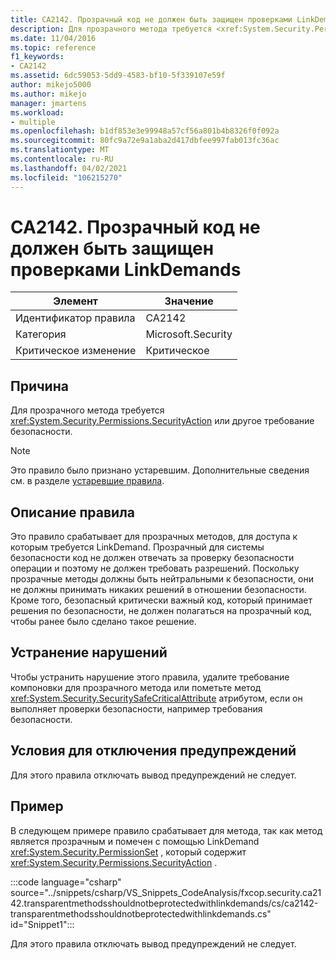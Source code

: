 ```yaml
---
title: CA2142. Прозрачный код не должен быть защищен проверками LinkDemands
description: Для прозрачного метода требуется <xref:System.Security.Permissions.SecurityAction> или другое требование безопасности.
ms.date: 11/04/2016
ms.topic: reference
f1_keywords:
- CA2142
ms.assetid: 6dc59053-5dd9-4583-bf10-5f339107e59f
author: mikejo5000
ms.author: mikejo
manager: jmartens
ms.workload:
- multiple
ms.openlocfilehash: b1df853e3e99948a57cf56a801b4b8326f0f092a
ms.sourcegitcommit: 80fc9a72e9a1aba2d417dbfee997fab013fc36ac
ms.translationtype: MT
ms.contentlocale: ru-RU
ms.lasthandoff: 04/02/2021
ms.locfileid: "106215270"
---
```

# <a name="ca2142-transparent-code-should-not-be-protected-with-linkdemands"></a>CA2142. Прозрачный код не должен быть защищен проверками LinkDemands

|Элемент|Значение|
|-|-|
|Идентификатор правила|CA2142|
|Категория|Microsoft.Security|
|Критическое изменение|Критическое|

## <a name="cause"></a>Причина
Для прозрачного метода требуется <xref:System.Security.Permissions.SecurityAction> или другое требование безопасности.

> [!NOTE]
> Это правило было признано устаревшим. Дополнительные сведения см. в разделе [устаревшие правила](fxcop-unported-deprecated-rules.md).

## <a name="rule-description"></a>Описание правила
Это правило срабатывает для прозрачных методов, для доступа к которым требуется LinkDemand. Прозрачный для системы безопасности код не должен отвечать за проверку безопасности операции и поэтому не должен требовать разрешений. Поскольку прозрачные методы должны быть нейтральными к безопасности, они не должны принимать никаких решений в отношении безопасности. Кроме того, безопасный критически важный код, который принимает решения по безопасности, не должен полагаться на прозрачный код, чтобы ранее было сделано такое решение.

## <a name="how-to-fix-violations"></a>Устранение нарушений
Чтобы устранить нарушение этого правила, удалите требование компоновки для прозрачного метода или пометьте метод <xref:System.Security.SecuritySafeCriticalAttribute> атрибутом, если он выполняет проверки безопасности, например требования безопасности.

## <a name="when-to-suppress-warnings"></a>Условия для отключения предупреждений
Для этого правила отключать вывод предупреждений не следует.

## <a name="example"></a>Пример
В следующем примере правило срабатывает для метода, так как метод является прозрачным и помечен с помощью LinkDemand <xref:System.Security.PermissionSet> , который содержит <xref:System.Security.Permissions.SecurityAction> .

:::code language="csharp" source="../snippets/csharp/VS_Snippets_CodeAnalysis/fxcop.security.ca2142.transparentmethodsshouldnotbeprotectedwithlinkdemands/cs/ca2142-transparentmethodsshouldnotbeprotectedwithlinkdemands.cs" id="Snippet1":::

Для этого правила отключать вывод предупреждений не следует.
